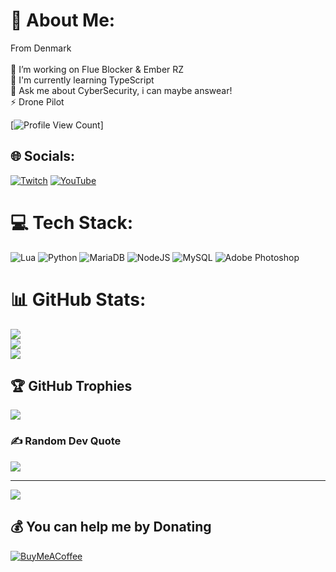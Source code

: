 # 💫 About Me:
From Denmark<br><br>🔭 I’m working on Flue Blocker & Ember RZ<br>🌱 I'm currently learning TypeScript<br>💬 Ask me about CyberSecurity, i can maybe answear!<br>⚡ Drone Pilot

[![Profile View Count](https://camo.githubusercontent.com/506dbd2a706f7bbf44e0af3232925b20eeaa0df0a5221f58ffb2a515d7c87163/68747470733a2f2f70726f66696c652d636f756e7465722e676c697463682e6d652f4c7565466c75652f636f756e742e7376673f)]

## 🌐 Socials:
[![Twitch](https://img.shields.io/badge/Twitch-%239146FF.svg?logo=Twitch&logoColor=white)](https://twitch.tv/lueflue) [![YouTube](https://img.shields.io/badge/YouTube-%23FF0000.svg?logo=YouTube&logoColor=white)](https://youtube.com/@lueflue) 

# 💻 Tech Stack:
![Lua](https://img.shields.io/badge/lua-%232C2D72.svg?style=for-the-badge&logo=lua&logoColor=white) ![Python](https://img.shields.io/badge/python-3670A0?style=for-the-badge&logo=python&logoColor=ffdd54) ![MariaDB](https://img.shields.io/badge/MariaDB-003545?style=for-the-badge&logo=mariadb&logoColor=white) ![NodeJS](https://img.shields.io/badge/node.js-6DA55F?style=for-the-badge&logo=node.js&logoColor=white) ![MySQL](https://img.shields.io/badge/mysql-4479A1.svg?style=for-the-badge&logo=mysql&logoColor=white) ![Adobe Photoshop](https://img.shields.io/badge/adobe%20photoshop-%2331A8FF.svg?style=for-the-badge&logo=adobe%20photoshop&logoColor=white)
# 📊 GitHub Stats:
![](https://github-readme-stats.vercel.app/api?username=LueFlue&theme=shadow_blue&hide_border=false&include_all_commits=true&count_private=false)<br/>
![](https://github-readme-streak-stats.herokuapp.com/?user=LueFlue&theme=shadow_blue&hide_border=false)<br/>
![](https://github-readme-stats.vercel.app/api/top-langs/?username=LueFlue&theme=shadow_blue&hide_border=false&include_all_commits=true&count_private=false&layout=compact)

## 🏆 GitHub Trophies
![](https://github-profile-trophy.vercel.app/?username=LueFlue&theme=radical&no-frame=false&no-bg=true&margin-w=4)

### ✍️ Random Dev Quote
![](https://quotes-github-readme.vercel.app/api?type=horizontal&theme=tokyonight)

---
[![](https://visitcount.itsvg.in/api?id=LueFlue&icon=2&color=1)](https://visitcount.itsvg.in)

  ## 💰 You can help me by Donating
  [![BuyMeACoffee](https://img.shields.io/badge/Buy%20Me%20a%20Coffee-ffdd00?style=for-the-badge&logo=buy-me-a-coffee&logoColor=black)](https://buymeacoffee.com/lueflue) 

  
<!-- Proudly created with GPRM ( https://gprm.itsvg.in ) -->
